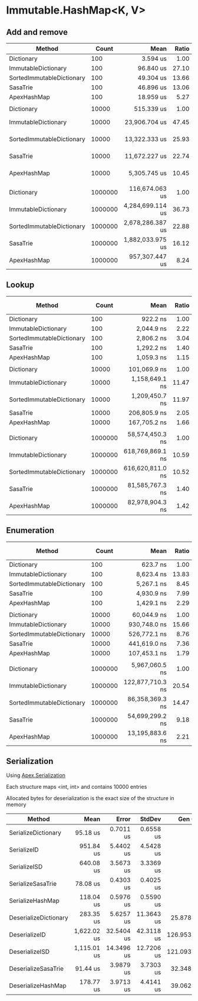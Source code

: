 
# Immutable.HashMap<K, V>

## Add and remove

|                    Method |   Count |             Mean | Ratio | RatioSD |      Gen 0 |      Gen 1 |     Gen 2 |     Allocated |
|-------------------------- |-------- |-----------------:|------:|--------:|-----------:|-----------:|----------:|--------------:|
|                Dictionary |     100 |         3.594 us |  1.00 |    0.00 |     1.7204 |     0.0114 |         - |       7.21 KB |
|       ImmutableDictionary |     100 |        96.840 us | 27.10 |    0.86 |    16.4795 |          - |         - |      69.35 KB |
| SortedImmutableDictionary |     100 |        49.304 us | 13.66 |    0.56 |    13.1226 |          - |         - |      62.44 KB |
|                  SasaTrie |     100 |        46.896 us | 13.06 |    0.27 |    27.7100 |     0.0610 |         - |     124.02 KB |
|               ApexHashMap |     100 |        18.959 us |  5.27 |    0.07 |    16.5100 |     0.0305 |         - |      72.35 KB |
|                           |         |                  |       |         |            |            |           |               |
|                Dictionary |   10000 |       515.339 us |  1.00 |    0.00 |   110.3516 |   110.3516 |  110.3516 |     657.28 KB |
|       ImmutableDictionary |   10000 |    23,906.704 us | 47.45 |    2.40 |  3718.7500 |   843.7500 |   93.7500 |   14222.47 KB |
| SortedImmutableDictionary |   10000 |    13,322.333 us | 25.93 |    1.70 |  3281.2500 |   703.1250 |   78.1250 |   12457.09 KB |
|                  SasaTrie |   10000 |    11,672.227 us | 22.74 |    1.68 |  7640.6250 |   921.8750 |         - |   31329.91 KB |
|               ApexHashMap |   10000 |     5,305.745 us | 10.45 |    0.97 |  3757.8125 |   562.5000 |         - |   14848.56 KB |
|                           |         |                  |       |         |            |            |           |               |
|                Dictionary | 1000000 |   116,674.063 us |  1.00 |    0.00 |  1000.0000 |  1000.0000 | 1000.0000 |   52625.55 KB |
|       ImmutableDictionary | 1000000 | 4,284,699.114 us | 36.73 |    0.77 |  5000.0000 |  1000.0000 |         - | 2142793.61 KB |
| SortedImmutableDictionary | 1000000 | 2,678,286.387 us | 22.88 |    0.69 |  5000.0000 |  1000.0000 |         - | 1863476.72 KB |
|                  SasaTrie | 1000000 | 1,882,033.975 us | 16.12 |    0.24 | 46000.0000 | 23000.0000 | 2000.0000 | 4950501.96 KB |
|               ApexHashMap | 1000000 |   957,307.447 us |  8.24 |    0.26 | 11000.0000 |  5000.0000 |         - | 2301878.05 KB |

## Lookup

|                    Method |   Count |             Mean | Ratio | RatioSD | Gen 0 | Gen 1 | Gen 2 | Allocated |
|-------------------------- |-------- |-----------------:|------:|--------:|------:|------:|------:|----------:|
|                Dictionary |     100 |         922.2 ns |  1.00 |    0.00 |     - |     - |     - |         - |
|       ImmutableDictionary |     100 |       2,044.9 ns |  2.22 |    0.05 |     - |     - |     - |         - |
| SortedImmutableDictionary |     100 |       2,806.2 ns |  3.04 |    0.05 |     - |     - |     - |         - |
|                  SasaTrie |     100 |       1,292.2 ns |  1.40 |    0.02 |     - |     - |     - |         - |
|               ApexHashMap |     100 |       1,059.3 ns |  1.15 |    0.02 |     - |     - |     - |         - |
|                           |         |                  |       |         |       |       |       |           |
|                Dictionary |   10000 |     101,069.9 ns |  1.00 |    0.00 |     - |     - |     - |         - |
|       ImmutableDictionary |   10000 |   1,158,649.1 ns | 11.47 |    0.31 |     - |     - |     - |         - |
| SortedImmutableDictionary |   10000 |   1,209,450.7 ns | 11.97 |    0.15 |     - |     - |     - |         - |
|                  SasaTrie |   10000 |     206,805.9 ns |  2.05 |    0.03 |     - |     - |     - |         - |
|               ApexHashMap |   10000 |     167,705.2 ns |  1.66 |    0.03 |     - |     - |     - |         - |
|                           |         |                  |       |         |       |       |       |           |
|                Dictionary | 1000000 |  58,574,450.3 ns |  1.00 |    0.00 |     - |     - |     - |         - |
|       ImmutableDictionary | 1000000 | 618,769,869.1 ns | 10.59 |    0.42 |     - |     - |     - |         - |
| SortedImmutableDictionary | 1000000 | 616,620,811.0 ns | 10.52 |    0.31 |     - |     - |     - |         - |
|                  SasaTrie | 1000000 |  81,585,767.3 ns |  1.40 |    0.04 |     - |     - |     - |         - |
|               ApexHashMap | 1000000 |  82,978,904.3 ns |  1.42 |    0.04 |     - |     - |     - |         - |

## Enumeration

|                    Method |   Count |             Mean | Ratio | RatioSD |    Gen 0 | Gen 1 | Gen 2 | Allocated |
|-------------------------- |-------- |-----------------:|------:|--------:|---------:|------:|------:|----------:|
|                Dictionary |     100 |         623.7 ns |  1.00 |    0.00 |        - |     - |     - |         - |
|       ImmutableDictionary |     100 |       8,623.4 ns | 13.83 |    0.15 |        - |     - |     - |         - |
| SortedImmutableDictionary |     100 |       5,267.1 ns |  8.45 |    0.15 |        - |     - |     - |         - |
|                  SasaTrie |     100 |       4,930.9 ns |  7.99 |    0.24 |   0.6104 |     - |     - |    2912 B |
|               ApexHashMap |     100 |       1,429.1 ns |  2.29 |    0.02 |        - |     - |     - |         - |
|                           |         |                  |       |         |          |       |       |           |
|                Dictionary |   10000 |      60,044.9 ns |  1.00 |    0.00 |        - |     - |     - |         - |
|       ImmutableDictionary |   10000 |     930,748.0 ns | 15.66 |    0.53 |        - |     - |     - |         - |
| SortedImmutableDictionary |   10000 |     526,772.1 ns |  8.76 |    0.15 |        - |     - |     - |         - |
|                  SasaTrie |   10000 |     441,619.0 ns |  7.36 |    0.11 |  19.5313 |     - |     - |   93280 B |
|               ApexHashMap |   10000 |     107,453.1 ns |  1.79 |    0.04 |        - |     - |     - |         - |
|                           |         |                  |       |         |          |       |       |           |
|                Dictionary | 1000000 |   5,967,060.5 ns |  1.00 |    0.00 |        - |     - |     - |         - |
|       ImmutableDictionary | 1000000 | 122,877,710.3 ns | 20.54 |    0.30 |        - |     - |     - |         - |
| SortedImmutableDictionary | 1000000 |  86,358,369.3 ns | 14.47 |    0.12 |        - |     - |     - |         - |
|                  SasaTrie | 1000000 |  54,699,299.2 ns |  9.18 |    0.18 | 666.6667 |     - |     - | 2985056 B |
|               ApexHashMap | 1000000 |  13,195,883.6 ns |  2.21 |    0.02 |        - |     - |     - |         - |

## Serialization

Using [Apex.Serialization](https://github.com/dbolin/Apex.Serialization)

Each structure maps <int, int> and contains 10000 entries

Allocated bytes for deserialization is the exact size of the structure in memory

|                Method |        Mean |      Error |     StdDev |    Gen 0 |   Gen 1 |   Gen 2 | Allocated |
|---------------------- |------------:|-----------:|-----------:|---------:|--------:|--------:|----------:|
|   SerializeDictionary |    95.18 us |  0.7011 us |  0.6558 us |        - |       - |       - |         - |
|           SerializeID |   951.84 us |  5.4402 us |  4.5428 us |        - |       - |       - |         - |
|          SerializeISD |   640.08 us |  3.5673 us |  3.3369 us |        - |       - |       - |         - |
|     SerializeSasaTrie |    78.08 us |  0.4303 us |  0.4025 us |        - |       - |       - |         - |
|      SerializeHashMap |   118.04 us |  0.5976 us |  0.5590 us |        - |       - |       - |         - |
| DeserializeDictionary |   283.35 us |  5.6257 us | 11.3643 us |  25.8789 | 23.9258 | 23.9258 |  202334 B |
|         DeserializeID | 1,622.02 us | 32.5404 us | 42.3118 us | 126.9531 | 62.5000 |       - |  560200 B |
|        DeserializeISD | 1,115.01 us | 14.3496 us | 12.7206 us | 121.0938 | 52.7344 |       - |  480144 B |
|   DeserializeSasaTrie |    91.44 us |  3.9879 us |  3.7303 us |  32.3486 |  6.5918 |       - |  130752 B |
|    DeserializeHashMap |   178.77 us |  3.9713 us |  4.4141 us |  39.0625 |  7.5684 |       - |  156208 B |
